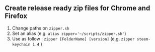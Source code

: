 ## Create release ready zip files for Chrome and Firefox

1) Change paths on `zipper.sh`
2) Set an alias (e.g. `alias zipper='~/scripts/zipper.sh'`)
3) Use as follow : `zipper [FolderName] [version]` (e.g. `zipper steem-keychain 1.4` )
